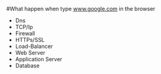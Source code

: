 #What happen when type www.google.com in the browser

- Dns
- TCP/Ip
- Firewall
- HTTPs/SSL
- Load-Balancer
- Web Server
- Application Server
- Database
